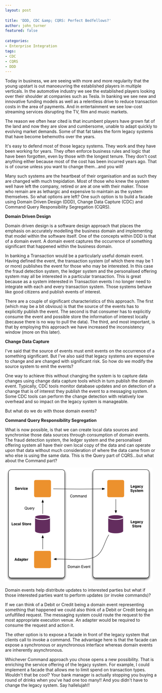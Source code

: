 ```yaml
---
layout: post

title: 'DDD, CDC &amp; CQRS: Perfect Bedfellows?'
author: john_turner
featured: false

categories:
- Enterprise Integration
tags:
- CDC
- CQRS
- DDD
---
```


Today in business, we are seeing with more and more regularity that the young upstart is out manoeuvring the established players in multiple verticals.  In the automotive industry we see the established players looking over their shoulder at companies such as Tesla.  In banking we see new and innovative funding models as well as a relentless drive to reduce transaction costs in the area of payments.  And in entertainment we see low-cost streaming services disrupting the TV, film and music markets.

The reason we often hear cited is that incumbent players have grown fat of the land and now they are slow and cumbersome, unable to adapt quickly to evolving market demands.  Some of that fat takes the form legacy systems that have become behemoths over the years.

It's easy to defend most of those legacy systems.  They work and they have been working for years.  They often enforce business rules and logic that have been forgotten, even by those with the longest tenure.  They don't cost anything either because most of the cost has been incurred years ago.  That is of course unless you want to change them...and you will!

Many such systems are the heartbeat of their organisation and as such they are changed with much trepidation.  Most of those who knew the system well have left the company, retired or are at one with their maker.  Those who remain are as lethargic and expensive to maintain as the system themselves.  So what options are left?  One such option is to build a facade using Domain Driven Design (DDD), Change Data Capture (CDC) and Command Query Responsibility Segregation (CQRS).

<!-- more -->

**Domain Driven Design**

Domain driven design is a software design approach that places the emphasis on accurately modelling the business domain and implementing that model within the software itself.  One of the concepts within DDD is that of a domain event.  A domain event captures the occurrence of something significant that happened within the business domain.

In banking a Transaction would be a particularly useful domain event.  Having defined the event, the transaction system (of which there may be 1 or more) publishes the event for those who may be interested.  In this case the fraud detection system, the ledger system and the personalised offering system may all be interested in a particular transaction.  This is great because as a system interested in Transaction events I no longer need to integrate with each and every transaction system.  Those systems behave like good citizens and publish events of interest.

There are a couple of significant characteristics of this approach.  The first (which may be a bit obvious) is that the source of the events has to explicitly publish the event.  The second is that consumer has to explicitly consume the event and possible store the information of interest locally (because there is no way to pull the data).  The third, and most important, is that by employing this approach we have increased the inconsistency window (more on this later).

**Change Data Capture**

I've said that the source of events must emit events on the occurrence of a something significant.  But I've also said that legacy systems are expensive to change and are changed with significant risk.  So how do we modify the source system to emit the events?

One way to achieve this without changing the system is to capture data changes using change data capture tools which in turn publish the domain event.  Typically, CDC tools monitor database updates and on detection of a change that is of interest they publish the event to a messaging system.  Some CDC tools can perform the change detection with relatively low overhead and so impact on the legacy system is manageable.

But what do we do with those domain events?

**Command Query Responsibility Segregation**

What is now possible, is that we can create local data sources and synchronise those data sources through consumption of domain events.  The fraud detection system, the ledger system and the personalised offering system all have their own local copy of the data and can operate upon that data without much consideration of where the data came from or who else is using the same data.  This is the Query part of CQRS...but what about the Command part?

<img src="/assets/img/post/2013-09-17-ddd-cdc-cqrs-perfect-bedfellows/command-query-responsibility-segregation.png" class="img-fluid img-thumbnail mx-3">

Domain events help distribute updates to interested parties but what if those interested parties want to perform updates (or invoke commands)?

If we can think of a Debit or Credit being a domain event representing something that happened we could also think of a Debit or Credit being an unfulfilled request.  The messaging system could route the request to the most appropriate execution venue.  An adapter would be required to consume the request and action it.

The other option is to expose a facade in front of the legacy system that clients call to invoke a command.  The advantage here is that the facade can expose a synchronous or asynchronous interface whereas domain events are inherently asynchronous.

Whichever Command approach you chose opens a new possibility.  That is enriching the service offering of the legacy system.  For example, I could implement a facade that allows me to limit spend on transaction types.  Wouldn't that be cool?  Your bank manager is actually stopping you buying a round of drinks when you've had one too many!!  And you didn't have to change the legacy system.  Say hallelujah!!
